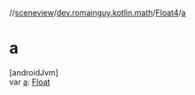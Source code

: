 //[sceneview](../../../index.md)/[dev.romainguy.kotlin.math](../index.md)/[Float4](index.md)/[a](a.md)

# a

[androidJvm]\
var [a](a.md): [Float](https://kotlinlang.org/api/latest/jvm/stdlib/kotlin/-float/index.html)
